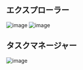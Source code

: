 ## エクスプローラー
![image](https://user-images.githubusercontent.com/1501327/228417692-d18cdde3-86fc-4388-bb0e-31d408a15694.png)
![image](https://user-images.githubusercontent.com/1501327/228417945-674e0013-4a95-4c98-8fb2-dc37589ea7cb.png)

## タスクマネージャー
![image](https://user-images.githubusercontent.com/1501327/228418475-e9c2cdf9-adca-4dfd-b7a8-ce78067d49fc.png)
